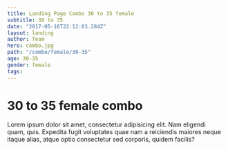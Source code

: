 ```yaml
---
title: Landing Page Combo 30 to 35 female
subtitle: 30 to 35
date: "2017-05-16T22:12:03.284Z"
layout: landing
author: Team
hero: combo.jpg
path: "/combo/female/30-35"
age: 30-35
gender: female
tags:
---
```


# 30 to 35 female combo

Lorem ipsum dolor sit amet, consectetur adipisicing elit. Nam eligendi quam, quis. Expedita fugit voluptates quae nam a reiciendis maiores neque itaque alias, atque optio consectetur sed corporis, quidem facilis?
